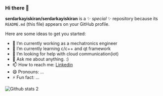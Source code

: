 ### Hi there 👋


**serdarkayiskiran/serdarkayiskiran** is a ✨ _special_ ✨ repository because its `README.md` (this file) appears on your GitHub profile.

Here are some ideas to get you started:

- 🔭 I’m currently working as a mechatronics engineer
- 🌱 I’m currently learning c/c++ and qt framework
- 🤔 I’m looking for help with cloud communication(iot)
- 💬 Ask me about anything. :)
- 📫 How to reach me: <a href="https://www.linkedin.com/in/serdar-kay%C4%B1%C5%9Fk%C4%B1ran-35b808118" title="You can contact me">Linkedin</a>
- 😄 Pronouns: ...
- ⚡ Fun fact: ...


![Github stats 2](https://github-readme-stats.vercel.app/api?username=serdarkayiskiran&show_icons=true&theme=radical)
